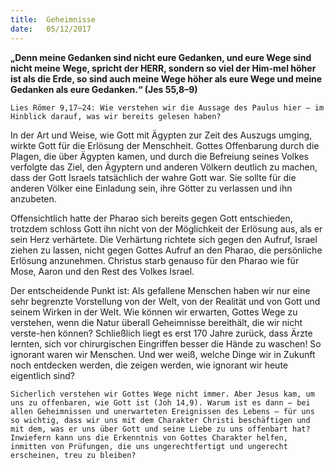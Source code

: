 ```yaml
---
title:  Geheimnisse
date:   05/12/2017
---
```


**„Denn meine Gedanken sind nicht eure Gedanken, und eure Wege sind nicht meine Wege, spricht der HERR, sondern so viel der Him-mel höher ist als die Erde, so sind auch meine Wege höher als eure Wege und meine Gedanken als eure Gedanken.“ (Jes 55,8–9)**

`Lies Römer 9,17–24: Wie verstehen wir die Aussage des Paulus hier – im Hinblick darauf, was wir bereits gelesen haben?`

In der Art und Weise, wie Gott mit Ägypten zur Zeit des Auszugs umging, wirkte Gott für die Erlösung der Menschheit. Gottes Offenbarung durch die Plagen, die über Ägypten kamen, und durch die Befreiung seines Volkes verfolgte das Ziel, den Ägyptern und anderen Völkern deutlich zu machen, dass der Gott Israels tatsächlich der wahre Gott war. Sie sollte für die anderen Völker eine Einladung sein, ihre Götter zu verlassen und ihn anzubeten.

Offensichtlich hatte der Pharao sich bereits gegen Gott entschieden, trotzdem schloss Gott ihn nicht von der Möglichkeit der Erlösung aus, als er sein Herz verhärtete. Die Verhärtung richtete sich gegen den Aufruf, Israel ziehen zu lassen, nicht gegen Gottes Aufruf an den Pharao, die persönliche Erlösung anzunehmen. Christus starb genauso für den Pharao wie für Mose, Aaron und den Rest des Volkes Israel.

Der entscheidende Punkt ist: Als gefallene Menschen haben wir nur eine sehr begrenzte Vorstellung von der Welt, von der Realität und von Gott und seinem Wirken in der Welt. Wie können wir erwarten, Gottes Wege zu verstehen, wenn die Natur überall Geheimnisse bereithält, die wir nicht verste-hen können? Schließlich liegt es erst 170 Jahre zurück, dass Ärzte lernten, sich vor chirurgischen Eingriffen besser die Hände zu waschen! So ignorant waren wir Menschen. Und wer weiß, welche Dinge wir in Zukunft noch entdecken werden, die zeigen werden, wie ignorant wir heute eigentlich sind?

`Sicherlich verstehen wir Gottes Wege nicht immer. Aber Jesus kam, um uns zu offenbaren, wie Gott ist (Joh 14,9). Warum ist es dann – bei allen Geheimnissen und unerwarteten Ereignissen des Lebens – für uns so wichtig, dass wir uns mit dem Charakter Christi beschäftigen und mit dem, was er uns über Gott und seine Liebe zu uns offenbart hat? Inwiefern kann uns die Erkenntnis von Gottes Charakter helfen, inmitten von Prüfungen, die uns ungerechtfertigt und ungerecht erscheinen, treu zu bleiben?`